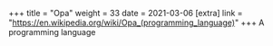 +++
title = "Opa"
weight = 33
date = 2021-03-06
[extra]
link = "https://en.wikipedia.org/wiki/Opa_(programming_language)"
+++
A programming language

